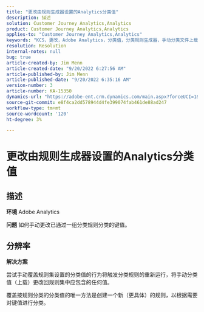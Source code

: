 ```yaml
---
title: "更改由规则生成器设置的Analytics分类值"
description: 描述
solution: Customer Journey Analytics,Analytics
product: Customer Journey Analytics,Analytics
applies-to: "Customer Journey Analytics,Analytics"
keywords: "KCS，更改，Adobe Analytics，分类值，分类规则生成器，手动分类文件上载"
resolution: Resolution
internal-notes: null
bug: true
article-created-by: Jim Menn
article-created-date: "9/20/2022 6:27:56 AM"
article-published-by: Jim Menn
article-published-date: "9/20/2022 6:35:16 AM"
version-number: 3
article-number: KA-15350
dynamics-url: "https://adobe-ent.crm.dynamics.com/main.aspx?forceUCI=1&pagetype=entityrecord&etn=knowledgearticle&id=9752335a-ad38-ed11-9db1-0022480866ad"
source-git-commit: e8f4ca2dd578944d4fe399074fab461de88ad247
workflow-type: tm+mt
source-wordcount: '120'
ht-degree: 3%

---
```


# 更改由规则生成器设置的Analytics分类值

## 描述


<b>环境</b>
Adobe Analytics

<b>问题</b>
如何手动更改已通过一组分类规则分类的键值。


## 分辨率


<b>解决方案</b>

尝试手动覆盖规则集设置的分类值的行为将触发分类规则的重新运行，将手动分类值（上载）更改回规则集中应包含的任何值。

覆盖按规则分类的分类值的唯一方法是创建一个新（更具体）的规则，以根据需要对键值进行分类。
